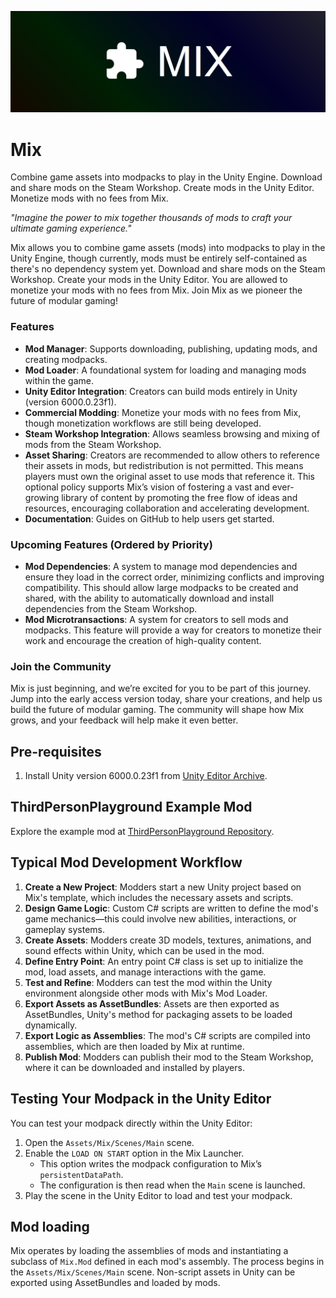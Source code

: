 ![Mix Logo](docs/logo.png)

# Mix

Combine game assets into modpacks to play in the Unity Engine. Download and share mods on the Steam Workshop. Create mods in the Unity Editor. Monetize mods with no fees from Mix.

_"Imagine the power to mix together thousands of mods to craft your ultimate gaming experience."_

Mix allows you to combine game assets (mods) into modpacks to play in the Unity Engine, though currently, mods must be entirely self-contained as there's no dependency system yet. Download and share mods on the Steam Workshop. Create your mods in the Unity Editor. You are allowed to monetize your mods with no fees from Mix. Join Mix as we pioneer the future of modular gaming!

### Features
- **Mod Manager**: Supports downloading, publishing, updating mods, and creating modpacks.
- **Mod Loader**: A foundational system for loading and managing mods within the game.
- **Unity Editor Integration**: Creators can build mods entirely in Unity (version 6000.0.23f1).
- **Commercial Modding**: Monetize your mods with no fees from Mix, though monetization workflows are still being developed.
- **Steam Workshop Integration**: Allows seamless browsing and mixing of mods from the Steam Workshop.
- **Asset Sharing**: Creators are recommended to allow others to reference their assets in mods, but redistribution is not permitted. This means players must own the original asset to use mods that reference it. This optional policy supports Mix’s vision of fostering a vast and ever-growing library of content by promoting the free flow of ideas and resources, encouraging collaboration and accelerating development. 
- **Documentation**: Guides on GitHub to help users get started.

### Upcoming Features (Ordered by Priority)
- **Mod Dependencies**: A system to manage mod dependencies and ensure they load in the correct order, minimizing conflicts and improving compatibility. This should allow large modpacks to be created and shared, with the ability to automatically download and install dependencies from the Steam Workshop.
- **Mod Microtransactions**: A system for creators to sell mods and modpacks. This feature will provide a way for creators to monetize their work and encourage the creation of high-quality content.

### Join the Community
Mix is just beginning, and we’re excited for you to be part of this journey. Jump into the early access version today, share your creations, and help us build the future of modular gaming. The community will shape how Mix grows, and your feedback will help make it even better.

## Pre-requisites
1. Install Unity version 6000.0.23f1 from [Unity Editor Archive](https://unity.com/releases/editor/archive).

## ThirdPersonPlayground Example Mod
Explore the example mod at [ThirdPersonPlayground Repository](https://github.com/mix-steam-app/ThirdPersonPlayground).

## Typical Mod Development Workflow

1. **Create a New Project**: Modders start a new Unity project based on Mix's template, which includes the necessary assets and scripts.
1. **Design Game Logic**: Custom C# scripts are written to define the mod's game mechanics—this could involve new abilities, interactions, or gameplay systems.
1. **Create Assets**: Modders create 3D models, textures, animations, and sound effects within Unity, which can be used in the mod.
1. **Define Entry Point**: An entry point C# class is set up to initialize the mod, load assets, and manage interactions with the game.
1. **Test and Refine**: Modders can test the mod within the Unity environment alongside other mods with Mix's Mod Loader.
1. **Export Assets as AssetBundles**: Assets are then exported as AssetBundles, Unity's method for packaging assets to be loaded dynamically.
1. **Export Logic as Assemblies**: The mod's C# scripts are compiled into assemblies, which are then loaded by Mix at runtime.
1. **Publish Mod**: Modders can publish their mod to the Steam Workshop, where it can be downloaded and installed by players.

## Testing Your Modpack in the Unity Editor
You can test your modpack directly within the Unity Editor:

1. Open the `Assets/Mix/Scenes/Main` scene.
2. Enable the `LOAD ON START` option in the Mix Launcher.
   - This option writes the modpack configuration to Mix’s `persistentDataPath`.
   - The configuration is then read when the `Main` scene is launched.
3. Play the scene in the Unity Editor to load and test your modpack.

## Mod loading

Mix operates by loading the assemblies of mods and instantiating a subclass of `Mix.Mod` defined in each mod's assembly. The process begins in the `Assets/Mix/Scenes/Main` scene. Non-script assets in Unity can be exported using AssetBundles and loaded by mods.
